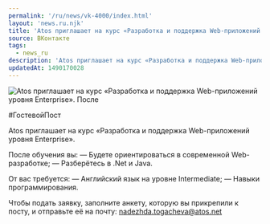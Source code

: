 ```yaml
---
permalink: '/ru/news/vk-4000/index.html'
layout: 'news.ru.njk'
title: 'Atos приглашает на курс «Разработка и поддержка Web-приложений уровня Enterprise».'
source: ВКонтакте
tags:
  - news_ru
description: 'Atos приглашает на курс «Разработка и поддержка Web-приложений уровня Enterprise».'
updatedAt: 1490170028
---
```

![Atos приглашает на курс «Разработка и поддержка Web-приложений уровня Enterprise». После](https://sun9-7.userapi.com/impf/c604819/v604819484/3347b/zwj5Bn1KgfM.jpg?size=1280x688&quality=96&sign=0db262180a1287e1ff3e919f586dd4e2&c_uniq_tag=YweqVlN0_eVpjOu-YL9QJ8mUXXuf0CUIWdTX2Jo7bEM&type=album)

#ГостевойПост

Atos приглашает на курс «Разработка и поддержка Web-приложений уровня Enterprise».

После обучения вы:
— Будете ориентироваться в современной Web-разработке;
— Разберётесь в .Net и Java.

От вас требуется:
— Английский язык на уровне Intermediate;
— Навыки программирования.

Чтобы подать заявку, заполните анкету, которую вы прикрепили к посту, и отправьте её на почту: nadezhda.togacheva@atos.net
